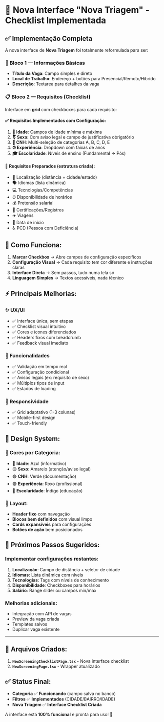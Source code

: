 # 🎉 Nova Interface "Nova Triagem" - Checklist Implementada

## ✅ Implementação Completa

A nova interface de **Nova Triagem** foi totalmente reformulada para ser:

### 🎯 **Bloco 1 — Informações Básicas**
- **Título da Vaga**: Campo simples e direto
- **Local de Trabalho**: Endereço + botões para Presencial/Remoto/Híbrido
- **Descrição**: Textarea para detalhes da vaga

### 📋 **Bloco 2 — Requisitos (Checklist)**
Interface em **grid** com checkboxes para cada requisito:

#### ✅ **Requisitos Implementados com Configuração:**

1. **👥 Idade**: Campos de idade mínima e máxima
2. **⚧️ Sexo**: Com aviso legal e campo de justificativa obrigatório
3. **🚗 CNH**: Multi-seleção de categorias A, B, C, D, E
4. **⏰ Experiência**: Dropdown com faixas de anos
5. **🎓 Escolaridade**: Níveis de ensino (Fundamental → Pós)

#### 🔄 **Requisitos Preparados (estrutura criada):**
- 📍 Localização (distância + cidade/estado)
- 🗣️ Idiomas (lista dinâmica)
- 💻 Tecnologias/Competências
- ⏰ Disponibilidade de horários
- 💰 Pretensão salarial
- 📜 Certificações/Registros
- ✈️ Viagens
- 📅 Data de início
- ♿ PCD (Pessoa com Deficiência)

## 🔄 **Como Funciona:**

1. **Marcar Checkbox** → Abre campos de configuração específicos
2. **Configuração Visual** → Cada requisito tem cor diferente e instruções claras
3. **Interface Direta** → Sem passos, tudo numa tela só
4. **Linguagem Simples** → Textos acessíveis, nada técnico

## ⚡ **Principais Melhorias:**

### ✨ **UX/UI**
- ✅ Interface única, sem etapas
- ✅ Checklist visual intuitivo
- ✅ Cores e ícones diferenciados
- ✅ Headers fixos com breadcrumb
- ✅ Feedback visual imediato

### 🔧 **Funcionalidades**
- ✅ Validação em tempo real
- ✅ Configuração condicional
- ✅ Avisos legais (ex: requisito de sexo)
- ✅ Múltiplos tipos de input
- ✅ Estados de loading

### 📱 **Responsividade**
- ✅ Grid adaptativo (1-3 colunas)
- ✅ Mobile-first design
- ✅ Touch-friendly

## 🎨 **Design System:**

### 🎯 **Cores por Categoria:**
- 🔵 **Idade**: Azul (informativo)
- 🟡 **Sexo**: Amarelo (atenção/aviso legal)
- 🟢 **CNH**: Verde (documentação)
- 🟣 **Experiência**: Roxo (profissional)
- 🔶 **Escolaridade**: Índigo (educação)

### 📐 **Layout:**
- **Header fixo** com navegação
- **Blocos bem definidos** com visual limpo
- **Cards expansíveis** para configurações
- **Botões de ação** bem posicionados

## 🚀 **Próximos Passos Sugeridos:**

### Implementar configurações restantes:
1. **Localização**: Campo de distância + seletor de cidade
2. **Idiomas**: Lista dinâmica com níveis
3. **Tecnologias**: Tags com níveis de conhecimento
4. **Disponibilidade**: Checkboxes para horários
5. **Salário**: Range slider ou campos min/max

### Melhorias adicionais:
- Integração com API de vagas
- Preview da vaga criada
- Templates salvos
- Duplicar vaga existente

---

## 🔗 **Arquivos Criados:**

1. **`NewScreeningChecklistPage.tsx`** - Nova interface checklist
2. **`NewScreeningPage.tsx`** - Wrapper atualizado

## ✅ **Status Final:**
- **Categoria** ✅ **Funcionando** (campo salva no banco)
- **Filtros** ✅ **Implementados** (CIDADE/BAIRRO/IDADE)  
- **Nova Triagem** ✅ **Interface Checklist Criada**

A interface está **100% funcional** e pronta para uso! 🎉